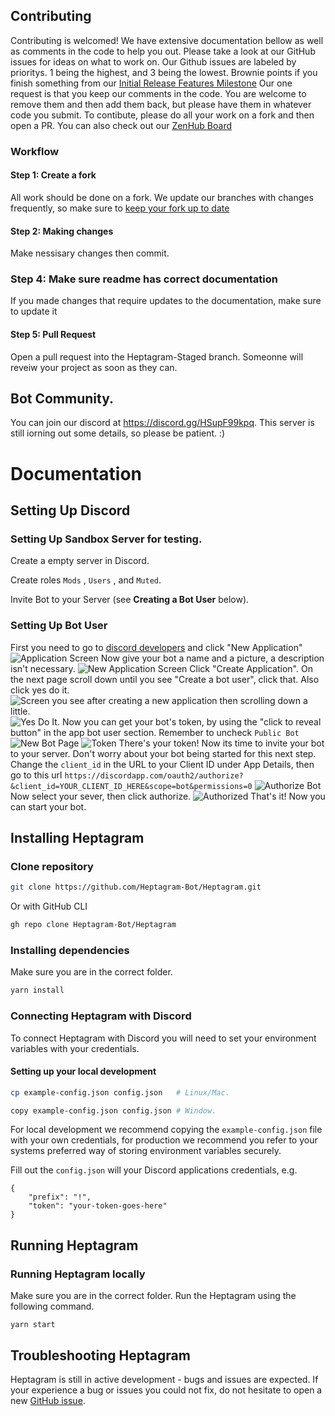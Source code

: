 ## Contributing
Contributing is welcomed! We have extensive documentation bellow as well as comments in the code to help you out.
Please take a look at our GitHub issues for ideas on what to work on. Our Github issues are labeled by prioritys. 1 being the highest, and 3 being the lowest. Brownie points if you finish something from our [Initial Release Features Milestone](https://github.com/Heptagram-Bot/Heptagram/milestone/1) Our one request is that you keep our comments in the code. You are welcome to remove them and then add them back, but please have them in whatever code you submit. To contibute, please do all your work on a fork and then open a PR. You can also check out our [ZenHub Board](https://app.zenhub.com/workspaces/heptagram-606c69c7b879620019c7a8dd/board?repos=351886849,353174783,354975052)

### Workflow

#### Step 1: Create a fork
All work should be done on a fork. We update our branches with changes frequently, so make sure to [keep your fork up to date](https://dev.to/giannellitech/keeping-your-fork-up-to-date-klh)

#### Step 2: Making changes
Make nessisary changes then commit.

### Step 4: Make sure readme has correct documentation
If you made changes that require updates to the documentation, make sure to update it

#### Step 5: Pull Request
Open a pull request into the Heptagram-Staged branch. Someonne will reveiw your project as soon as they can.


## Bot Community.
You can join our discord at https://discord.gg/HSupF99kpq. This server is still iorning out some details, so please be patient. :)

# Documentation

## Setting Up Discord

### Setting Up Sandbox Server for testing.
Create a empty server in Discord.

Create roles `Mods` , `Users` , and  `Muted`.

Invite Bot to your Server (see **Creating a Bot User** below).

### Setting Up Bot User

First you need to go to [discord developers](https://discordapp.com/developers/applications/me) and click "New Application"
![Application Screen](http://i.imgur.com/FvgfY2Z.png)
Now give your bot a name and a picture, a description isn't necessary.
![New Application Screen](http://i.imgur.com/MOS7yvH.png)
Click "Create Application". On the next page scroll down until you see "Create a bot user", click that. Also click yes do it.
![Screen you see after creating a new application then scrolling down a little.](http://i.imgur.com/YAzK5ml.png)
![Yes Do It.](http://i.imgur.com/vkF6Rxo.png)
Now you can get your bot's token, by using the "click to reveal button" in the app bot user section. Remember to uncheck `Public Bot`
![New Bot Page](http://i.imgur.com/xhKMUVU.png)
![Token](http://i.imgur.com/QwCmJJM.png)
There's your token! Now its time to invite your bot to your server. Don't worry about your bot being started for this next step. Change the `client_id` in the URL to your Client ID under App Details, then go to this url ```https://discordapp.com/oauth2/authorize?&client_id=YOUR_CLIENT_ID_HERE&scope=bot&permissions=0```
![Authorize Bot](http://i.imgur.com/Ggwy0BP.png)
Now select your sever, then click authorize.
![Authorized](http://i.imgur.com/4cqNcs1.png)
That's it! Now you can start your bot.


## Installing Heptagram

### Clone repository

```bash
git clone https://github.com/Heptagram-Bot/Heptagram.git
```

Or with GitHub CLI

```bash
gh repo clone Heptagram-Bot/Heptagram
```

### Installing dependencies

Make sure you are in the correct folder.

```bash
yarn install
```

### Connecting Heptagram with Discord

To connect Heptagram with Discord you will need to set your environment variables with your credentials.

#### Setting up your local development

```bash
cp example-config.json config.json   # Linux/Mac.

copy example-config.json config.json # Window.
```

For local development we recommend copying the `example-config.json` file with your own credentials, for production we recommend you refer to your systems preferred way of storing environment variables securely.

Fill out the `config.json` will your Discord applications credentials, e.g.

```shell
{
    "prefix": "!",
    "token": "your-token-goes-here"
}
```

## Running Heptagram

### Running Heptagram locally

Make sure you are in the correct folder. Run the Heptagram using the following command.

```
yarn start
```

## Troubleshooting Heptagram

Heptagram is still in active development - bugs and issues are expected. If your experience a bug or issues you could not fix, do not hesitate to open a new [GitHub issue](https://github.com/Heptagram-Bot/Heptagram/issues/new).
